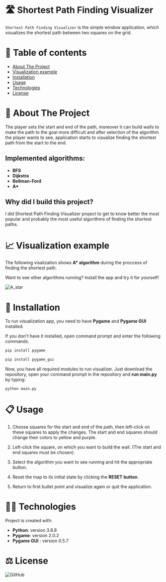 # 🛣️ Shortest Path Finding Visualizer

`Shortest Path Finding Visualizer` is the simple window application, which visualizes the shortest path between two squares on the grid.

# 📜 Table of contents
* [About The Project](#about-the-project)
* [Visualization example](#visualization)
* [Installation](#installation)
* [Usage](#usage)
* [Technologies](#technologies)
* [License](#license)


<h1 id="about-the-project"> 📘 About The Project </h1>
The player sets the start and end of the path, moreover it can build walls to make the path to the goal more difficult and after selection of the algorithm the player wants to see, application starts to visualize finding the shortest path from the start to the end.

## Implemented algorithms:
- <strong>BFS
- Dijkstra
- Bellman-Ford
- A*</strong>

## Why did I build this project?
I did Shortest Path Finding Visualizer project to get to know better the most popular and probably the most useful algorithms of finding the shortest paths.

<h1 id="visualization"> 📈 Visualization example </h1>
The following visalization shows <strong>A* algorithm</strong> during the proccess of finding the shortest path.
<p>Want to see other algorithms running? Install the app and try it for yourself!</p>

![A_star](https://user-images.githubusercontent.com/67509491/136714105-2d5445c6-c317-430d-a419-0c0081261867.gif)


<h1 id="installation"> 🔧 Installation </h1>
To run visualization app, you need to have <strong>Pygame</strong> and <strong>Pygame GUI</strong> installed.

<p>If you don't have it installed, open command prompt and enter the following commands.</p>

```bash
pip install pygame
```

```bash
pip install pygame_gui
```

<p>Now, you have all required modules to run visualizer. Just download the repository, open your command prompt in the repository and <strong>run main.py</strong> by typing:</p>

```bash
python main.py
```

<h1 id="usage"> 📋 Usage </h1>

1. Choose squares for the start and end of the path, then left-click on these squares to apply the changes. The start and end squares should change their colors to yellow and purple.

2.  Left-click the square, on which you want to build the wall. (The start and end squares must be chosen).

3. Select the algorithm you want to see running and hit the appropriate button.

4. Reset the map to its initial state by clicking the <strong>RESET button</strong>.

5. Return to first bullet point and visualize again or quit the application.


<h1 id="technologies"> 👨‍💻 Technologies </h1>

Project is created with:
- **Python**: version 3.8.8
- **Pygame**: version 2.0.2
- **Pygame GUI** : version 0.5.7

<h1 id ="license"> ⚖️ License </h1>

![GitHub](https://img.shields.io/github/license/CN-28/Shortest-Path-Finding-Visualizer)
